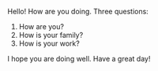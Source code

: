 Hello! How are you doing. Three questions:

1. How are you?
2. How is your family?
3. How is your work?

I hope you are doing well. Have a great day!